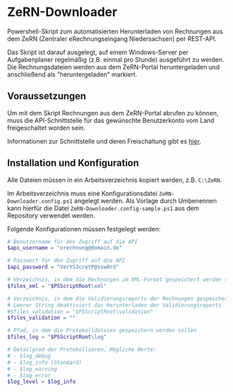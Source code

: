 # ZeRN-Downloader
Powershell-Skript zum automatisierten Herunterladen von Rechnungen aus dem ZeRN (Zentraler eRechnungseingang Niedersachsen) per REST-API.

Das Skript ist darauf ausgelegt, auf einem Windows-Server per Aufgabenplaner regelmäßig (z.B. einmal pro Stunde) ausgeführt zu werden. Die Rechnungsdateien werden aus dem ZeRN-Portal heruntergeladen und anschließend als "heruntergeladen" markiert.

## Voraussetzungen
Um mit dem Skript Rechnungen aus dem ZeRN-Portal abrufen zu können, muss die API-Schnittstelle für das gewünschte Benutzerkonto vom Land freigeschaltet worden sein. 

Informationen zur Schnittstelle und deren Freischaltung gibt es [hier](https://rechnung.niedersachsen.de/startseite/informationen-fuer-rechnungsempfaenger/schnittstelle-zum-abruf-von-rechnungen-210483.html).

## Installation und Konfiguration
Alle Dateien müssen in ein Arbeitsverzeichnis kopiert werden, z.B. `C:\ZeRN`.

Im Arbeitsverzeichnis muss eine Konfigurationsdatei `ZeRN-Downloader.config.ps1` angelegt werden. Als Vorlage durch Umbenennen kann hierfür die Datei `ZeRN-Downloader.config-sample.ps1` aus dem Repository verwendet werden.

Folgende Konfigurationen müssen festgelegt werden:

```powershell
# Benutzername für den Zugriff auf die API
$api_username = "erechnung@domain.de"

# Passwort für den Zugriff auf die API
$api_password = "VerYS3cretP@ssw0rd"

# Verzeichnis, in dem die Rechnungen im XML-Format gespeichert werden sollen
$files_xml = "$PSScriptRoot\xml"

# Verzeichnis, in dem die Validierungsreports der Rechnungen gespeichert werden sollen.
# Leerer String deaktiviert das Herunterladen der Validierungsreports
#$files_validation = "$PSScriptRoot\validation"
$files_validation = ""

# Pfad, in dem die Protokolldateien gespeichern werden sollen
$files_log = "$PSScriptRoot\log"

# Detailgrad der Protokollieren. Mögliche Werte:
# - $log_debug
# - $log_info (Standard)
# - $log_warning
# - $log_error
$log_level = $log_info
```
